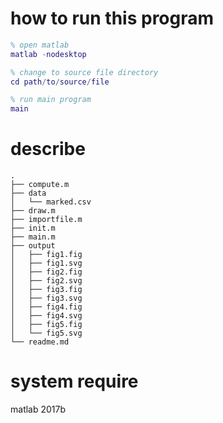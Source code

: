 # how to run this program

```matlab
% open matlab
matlab -nodesktop

% change to source file directory
cd path/to/source/file

% run main program
main
```

# describe

```
.
├── compute.m
├── data
│   └── marked.csv
├── draw.m
├── importfile.m
├── init.m
├── main.m
├── output
│   ├── fig1.fig
│   ├── fig1.svg
│   ├── fig2.fig
│   ├── fig2.svg
│   ├── fig3.fig
│   ├── fig3.svg
│   ├── fig4.fig
│   ├── fig4.svg
│   ├── fig5.fig
│   └── fig5.svg
└── readme.md
```

# system require

matlab 2017b
